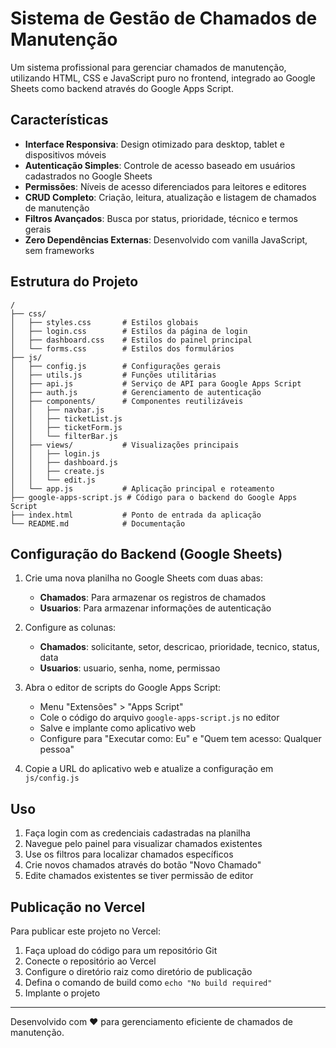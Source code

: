 # Sistema de Gestão de Chamados de Manutenção

Um sistema profissional para gerenciar chamados de manutenção, utilizando HTML, CSS e JavaScript puro no frontend, integrado ao Google Sheets como backend através do Google Apps Script.

## Características

- **Interface Responsiva**: Design otimizado para desktop, tablet e dispositivos móveis
- **Autenticação Simples**: Controle de acesso baseado em usuários cadastrados no Google Sheets
- **Permissões**: Níveis de acesso diferenciados para leitores e editores
- **CRUD Completo**: Criação, leitura, atualização e listagem de chamados de manutenção
- **Filtros Avançados**: Busca por status, prioridade, técnico e termos gerais
- **Zero Dependências Externas**: Desenvolvido com vanilla JavaScript, sem frameworks

## Estrutura do Projeto

```
/
├── css/
│   ├── styles.css       # Estilos globais
│   ├── login.css        # Estilos da página de login
│   ├── dashboard.css    # Estilos do painel principal
│   └── forms.css        # Estilos dos formulários
├── js/
│   ├── config.js        # Configurações gerais
│   ├── utils.js         # Funções utilitárias
│   ├── api.js           # Serviço de API para Google Apps Script
│   ├── auth.js          # Gerenciamento de autenticação
│   ├── components/      # Componentes reutilizáveis
│   │   ├── navbar.js
│   │   ├── ticketList.js
│   │   ├── ticketForm.js
│   │   └── filterBar.js
│   ├── views/           # Visualizações principais
│   │   ├── login.js
│   │   ├── dashboard.js
│   │   ├── create.js
│   │   └── edit.js
│   └── app.js           # Aplicação principal e roteamento
├── google-apps-script.js # Código para o backend do Google Apps Script
├── index.html           # Ponto de entrada da aplicação
└── README.md            # Documentação
```

## Configuração do Backend (Google Sheets)

1. Crie uma nova planilha no Google Sheets com duas abas:
   - **Chamados**: Para armazenar os registros de chamados
   - **Usuarios**: Para armazenar informações de autenticação

2. Configure as colunas:
   - **Chamados**: solicitante, setor, descricao, prioridade, tecnico, status, data
   - **Usuarios**: usuario, senha, nome, permissao

3. Abra o editor de scripts do Google Apps Script:
   - Menu "Extensões" > "Apps Script"
   - Cole o código do arquivo `google-apps-script.js` no editor
   - Salve e implante como aplicativo web
   - Configure para "Executar como: Eu" e "Quem tem acesso: Qualquer pessoa"

4. Copie a URL do aplicativo web e atualize a configuração em `js/config.js`

## Uso

1. Faça login com as credenciais cadastradas na planilha
2. Navegue pelo painel para visualizar chamados existentes
3. Use os filtros para localizar chamados específicos
4. Crie novos chamados através do botão "Novo Chamado"
5. Edite chamados existentes se tiver permissão de editor

## Publicação no Vercel

Para publicar este projeto no Vercel:

1. Faça upload do código para um repositório Git
2. Conecte o repositório ao Vercel
3. Configure o diretório raiz como diretório de publicação
4. Defina o comando de build como `echo "No build required"`
5. Implante o projeto

---

Desenvolvido com ❤️ para gerenciamento eficiente de chamados de manutenção.